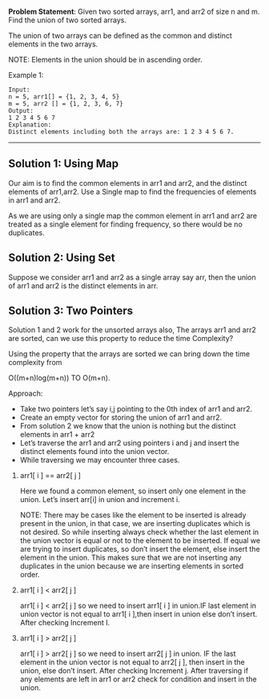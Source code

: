 **Problem Statement**: Given two sorted arrays, arr1, and arr2 of size n and m. Find the union of two sorted arrays.

The union of two arrays can be defined as the common and distinct elements in the two arrays.

NOTE: Elements in the union should be in ascending order.

Example 1:
```
Input: 
n = 5, arr1[] = {1, 2, 3, 4, 5}  
m = 5, arr2 [] = {1, 2, 3, 6, 7}
Output: 
1 2 3 4 5 6 7
Explanation: 
Distinct elements including both the arrays are: 1 2 3 4 5 6 7.
```

--------------------------------------------------------------------------------------------------------------------------------------

## Solution 1: Using Map
Our aim is to find the common elements in arr1 and arr2, and the distinct elements of arr1,arr2. Use a Single map to find the frequencies of elements in arr1 and arr2.

As we are using only a single map the common element in arr1 and arr2 are treated as a single element for finding frequency, so there would be no duplicates.

## Solution 2: Using Set
Suppose we consider arr1 and arr2 as a single array say arr,  then the union of arr1 and arr2 is the distinct elements in arr.

## Solution 3: Two Pointers

Solution 1 and 2 work for the unsorted arrays also, The arrays arr1 and arr2 are sorted, can we use this property to reduce the time Complexity?

Using the property that the arrays are sorted we can bring down the time complexity from

O((m+n)log(m+n))    TO    O(m+n).

Approach:

- Take two pointers let’s say i,j pointing to the 0th index of arr1 and arr2.
- Create an empty vector for storing the union of arr1 and arr2.
- From solution 2 we know that the union is nothing but the distinct elements in arr1 + arr2 
- Let’s traverse the arr1 and arr2 using pointers i and j and insert the distinct elements found into the union vector.
- While traversing we may encounter three cases.

1. arr1[ i ] == arr2[ j ] 

   Here we found a common element, so insert only one element in the union. Let’s insert arr[i] in union and increment i.

   NOTE: There may be cases like the element to be inserted is already present in the union, in that case, we are inserting duplicates which is not desired. So while inserting always check whether the last element in the union vector is equal or not to the element to be inserted. If equal we are trying to insert duplicates, so don’t insert the element, else insert the element in the union. This makes sure that we are not inserting any duplicates in the union because we are inserting elements in sorted order.

3. arr1[ i ]  < arr2[ j ]

   arr1[ i ] < arr2[ j ] so we need to insert arr1[ i ] in union.IF last element in  union vector is not equal to arr1[ i ],then insert in union else don’t insert. After checking Increment I.

5. arr1[ i ] > arr2[ j ]

   arr1[ i ] > arr2[ j ] so we need to insert arr2[ j ] in union. IF the last element in the union vector is not equal to arr2[ j ], then insert in the union, else don’t insert. After checking Increment j. After traversing if any elements are left in arr1 or arr2 check for condition and insert in the union.
